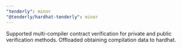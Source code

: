 ```yaml
---
"tenderly": minor
"@tenderly/hardhat-tenderly": minor
---
```


Supported multi-compiler contract verification for private and public verification methods.
Offloaded obtaining compilation data to hardhat.
